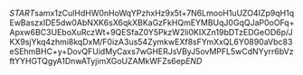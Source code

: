 $START$samx1zCulHdHW0nHoWqYPzhxHz9x5t+7N6LmooH1uUZO4IZp9qH1qEwBaszxIDE5dw0AbNXK6sX6qkXBKaGzFkHQmEYMBUqJ0GqQJaP0oOFq+Apxw6BC3UEboXuRczWt+9QESfaZ0Y5PkzW2li0KIXZn19bDTzEDGeOD6p/JKX9sjYkq4zhmi8kqDxM/F0izA3us54ZymkwEXf8sFYmXxQL6Y0890aVbc83eSEhmBHC+y+DovQFUidMyCaxs7wGHERJsVByJ5ovMPFL5wCdNYyrr6bVzftYYHGTQgyA1DnwATyjimXGoUZAMkWFZs6ep$END$